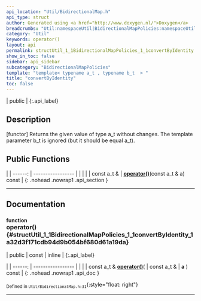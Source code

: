 ```yaml
---
api_location: "Util/BidirectionalMap.h"
api_type: struct
author: Generated using <a href="http://www.doxygen.nl/">Doxygen</a>
breadcrumbs: "Util:namespaceUtil|BidirectionalMapPolicies:namespaceUtil_1_1BidirectionalMapPolicies"
category: "Util"
keywords: operator()
layout: api
permalink: structUtil_1_1BidirectionalMapPolicies_1_1convertByIdentity
show_in_toc: false
sidebar: api_sidebar
subcategory: "BidirectionalMapPolicies"
template: "template< typename a_t , typename b_t  > "
title: "convertByIdentity"
toc: false
---
```


| public |
{:.api_label}

## Description



[functor] Returns the given value of type a_t without changes. The template parameter b_t is ignored (but it should be equal a_t).



## Public Functions

|
| ------: | ----------------- |
|  | |
| const a_t & | **[operator()](#structUtil_1_1BidirectionalMapPolicies_1_1convertByIdentity_1a32d3f171cdb94d9b054bf680d61a19da)**(const a_t & a) const |
{: .nohead .nowrap1 .api_section }


-------------------------------------------------------------------

## Documentation

### <small>function</small><br/> operator() {#structUtil_1_1BidirectionalMapPolicies_1_1convertByIdentity_1a32d3f171cdb94d9b054bf680d61a19da}

| public | const | inline |
{:.api_label}

|
| ------: | ----------------- |
|  |
| const a_t & **[operator()](#structUtil_1_1BidirectionalMapPolicies_1_1convertByIdentity_1a32d3f171cdb94d9b054bf680d61a19da)**( | const a_t & | **a** ) const |
{: .nohead .nowrap1 .api_doc }





<sub>Defined in `Util/BidirectionalMap.h:31`</sub>{:style="float: right"}

-------------------------------------------------------------------

